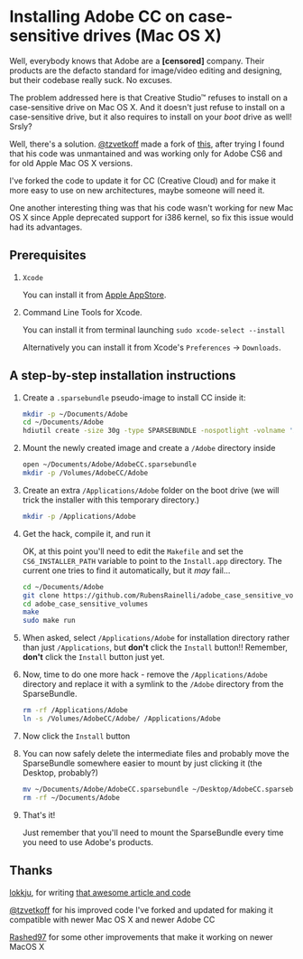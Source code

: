 # Installing Adobe CC on case-sensitive drives (Mac OS X)

Well, everybody knows that Adobe are a **[censored]** company.
Their products are the defacto standard for image/video editing and designing, but their codebase really suck. No excuses.

The problem addressed here is that Creative Studio™ refuses to install on a case-sensitive drive on Mac OS X.
And it doesn't just refuse to install on a case-sensitive drive, but it also requires to install on your *boot* drive as well! Srsly?

Well, there's a solution. [@tzvetkoff](https://github.com/tzvetkoff/adobe_case_sensitive_volumes) made a fork of [this](https://bitbucket.org/lokkju/adobe_case_sensitive_volumes), after trying I found that his code was unmantained and was working only for Adobe CS6 and for old Apple Mac OS X versions.

I've forked the code to update it for CC (Creative Cloud) and for make it more easy to use on new architectures, maybe someone will need it.

One another interesting thing was that his code wasn't working for new Mac OS X since Apple deprecated support for i386 kernel, so fix this issue would had its advantages.

## Prerequisites

1.  `Xcode`

    You can install it from [Apple AppStore](https://itunes.apple.com/app/xcode/id497799835).
2.  Command Line Tools for Xcode.

    You can install it from terminal launching `sudo xcode-select --install`
    
    Alternatively you can install it from Xcode's `Preferences` -> `Downloads`.

## A step-by-step installation instructions

1.  Create a `.sparsebundle` pseudo-image to install CC inside it:

    ``` bash
    mkdir -p ~/Documents/Adobe
    cd ~/Documents/Adobe
    hdiutil create -size 30g -type SPARSEBUNDLE -nospotlight -volname 'AdobeCC' -fs 'Journaled HFS+' ~/Documents/Adobe/AdobeCC.sparsebundle
    ```

2.  Mount the newly created image and create a `/Adobe` directory inside

    ``` bash
    open ~/Documents/Adobe/AdobeCC.sparsebundle
    mkdir -p /Volumes/AdobeCC/Adobe
    ```

3.  Create an extra `/Applications/Adobe` folder on the boot drive (we will trick the installer with this temporary directory.)
    ``` bash
    mkdir -p /Applications/Adobe
    ```

4.  Get the hack, compile it, and run it

    OK, at this point you'll need to edit the `Makefile` and set the `CS6_INSTALLER_PATH` variable to point to the `Install.app` directory.
    The current one tries to find it automatically, but it *may* fail...

    ``` bash
    cd ~/Documents/Adobe
    git clone https://github.com/RubensRainelli/adobe_case_sensitive_volumes.git
    cd adobe_case_sensitive_volumes
    make
    sudo make run
    ```

5.  When asked, select `/Applications/Adobe` for installation directory rather than just `/Applications`, but **don't** click the `Install` button!!
    Remember, **don't** click the `Install` button just yet.

6.  Now, time to do one more hack - remove the `/Applications/Adobe` directory and replace it with a symlink to the `/Adobe` directory from the SparseBundle.

    ``` bash
    rm -rf /Applications/Adobe
    ln -s /Volumes/AdobeCC/Adobe/ /Applications/Adobe
    ```

7.  Now click the `Install` button

8.  You can now safely delete the intermediate files and probably move the SparseBundle somewhere easier to mount by just clicking it (the Desktop, probably?)

    ``` bash
    mv ~/Documents/Adobe/AdobeCC.sparsebundle ~/Desktop/AdobeCC.sparsebundle
    rm -rf ~/Documents/Adobe
    ```

9.  That's it!

    Just remember that you'll need to mount the SparseBundle every time you need to use Adobe's products.


## Thanks

[lokkju](https://bitbucket.org/lokkju), for writing [that awesome article and code](https://bitbucket.org/lokkju/adobe_case_sensitive_volumes)

[@tzvetkoff](https://github.com/tzvetkoff/adobe_case_sensitive_volumes) for his improved code I've forked and updated for making it compatible with newer Mac OS X and newer Adobe CC

[Rashed97](https://github.com/Rashed97/adobe_case_sensitive_volumes) for some other improvements that make it working on newer MacOS X
